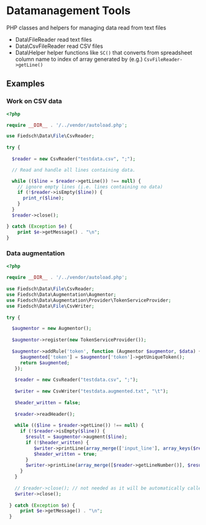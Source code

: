 # Datamanagement Tools

PHP classes and helpers for managing data read from text files
 
 * Data\FileReader  read text files
 * Data\CsvFileReader read CSV files
 * Data\Helper helper functions like `SC()` that converts from spreadsheet column name to index of array 
 generated by (e.g.) `CsvFileReader->getLine()`
 
 
## Examples
 
### Work on CSV data
 
```php
<?php

require __DIR__ . '/../vendor/autoload.php';

use Fiedsch\Data\File\CsvReader;
 
try {
 
  $reader = new CsvReader("testdata.csv", ";");

  // Read and handle all lines containing data.

  while (($line = $reader->getLine()) !== null) {
    // ignore empty lines (i.e. lines containing no data)
    if (!$reader->isEmpty($line)) {
      print_r($line);
    }
  }
  $reader->close();

} catch (Exception $e) {
    print $e->getMessage() . "\n";
}
```
 
### Data augmentation
 
 
```php
<?php
 
require __DIR__ . '/../vendor/autoload.php';
 
use Fiedsch\Data\File\CsvReader;
use Fiedsch\Data\Augmentation\Augmentor;
use Fiedsch\Data\Augmentation\Provider\TokenServiceProvider;
use Fiedsch\Data\File\CsvWriter;
  
try {

  $augmentor = new Augmentor();
 
  $augmentor->register(new TokenServiceProvider());
  
  $augmentor->addRule('token', function (Augmentor $augmentor, $data) {
     $augmented['token'] = $augmentor['token']->getUniqueToken();
     return $augmented;
   });
  
   $reader = new CsvReader("testdata.csv", ";");
   
   $writer = new CsvWriter("testdata.augmented.txt", "\t");
   
   $header_written = false;
   
   $reader->readHeader();
   
   while (($line = $reader->getLine()) !== null) {
     if (!$reader->isEmpty($line)) {
       $result = $augmentor->augment($line);
       if (!$header_written) {
          $writer->printLine(array_merge(['input_line'], array_keys($result), $reader->getHeader()));
          $header_written = true;
       }
       $writer->printLine(array_merge([$reader->getLineNumber()], $result, $line));
     }
   }
   
   // $reader->close(); // not needed as it will be automatically called when there are no more lines
   $writer->close();
 
 } catch (Exception $e) {
     print $e->getMessage() . "\n";
 }
 ```
 